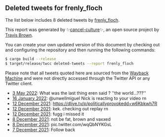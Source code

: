 ## Deleted tweets for frenly_floch

The list below includes 8 deleted tweets by
[frenly_floch](https://twitter.com/frenly_floch).



This report was generated by ✨[cancel-culture](https://github.com/travisbrown/cancel-culture)✨,
an open source project by [Travis Brown](https://twitter.com/travisbrown).

You can create your own updated version of this document by checking out and configuring the
repository and then running the following commands:

```bash
$ cargo build --release
$ target/release/twcc deleted-tweets --report frenly_floch
```

Please note that all tweets quoted here are sourced from the
[Wayback Machine](https://web.archive.org) and were not directly accessed through the Twitter API or
any Twitter client.

* [ 3 May 2022](https://web.archive.org/web/20220503172313/https://twitter.com/frenly_floch/status/1521540741603987457): What was the last thing eren said ? ''the world...???'' <!--1521540741603987457-->
* [16 January 2022](https://web.archive.org/web/20220116092846/https://twitter.com/frenly_floch/status/1482644700641529856): @unwellmiguel  Nick is reacting to your video rn <!--1482644700641529856-->
* [12 December 2021](https://web.archive.org/web/20211212212858/https://twitter.com/frenly_floch/status/1470142367122411520): https://dlive.tv/p/politicallyprovokedd+w6Kbkwh7R <!--1470142367122411520-->
* [12 December 2021](https://web.archive.org/web/20211212093745/https://twitter.com/frenly_floch/status/1469963380618252289): kek. checking out replay rn <!--1469963380618252289-->
* [12 December 2021](https://web.archive.org/web/20211212092928/https://twitter.com/frenly_floch/status/1469961262897401858): fugg i missed it <!--1469961262897401858-->
* [ 8 December 2021](https://web.archive.org/web/20211208230647/https://twitter.com/frenly_floch/status/1468718656871829507): not be fat, brown and vaxxed <!--1468718656871829507-->
* [ 8 December 2021](https://web.archive.org/web/20211208111309/https://twitter.com/frenly_floch/status/1468537782960222209): pic.twitter.com/wqQbNYKGsL <!--1468537782960222209-->
* [ 7 December 2021](https://web.archive.org/web/20211207162638/https://twitter.com/frenly_floch/status/1468254225809297411): Follow back <!--1468254225809297411-->
